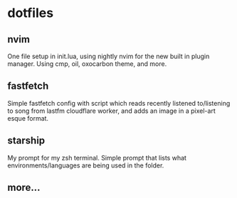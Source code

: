 # dotfiles

## nvim
One file setup in init.lua, using nightly nvim for the new built in plugin manager. Using cmp, oil, oxocarbon theme, and more.

## fastfetch
Simple fastfetch config with script which reads recently listened to/listening to song from lastfm cloudflare worker, and adds an image in a pixel-art esque format.

## starship
My prompt for my zsh terminal. Simple prompt that lists what environments/languages are being used in the folder.

## more...
